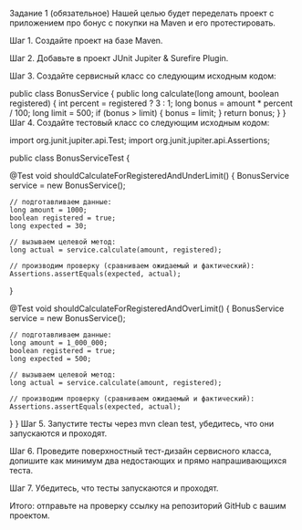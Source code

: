 Задание 1 (обязательное)
Нашей целью будет переделать проект с приложением про бонус с покупки на Maven и его протестировать.

Шаг 1. Создайте проект на базе Maven.

Шаг 2. Добавьте в проект JUnit Jupiter & Surefire Plugin.

Шаг 3. Создайте сервисный класс со следующим исходным кодом:

public class BonusService {
public long calculate(long amount, boolean registered) {
int percent = registered ? 3 : 1;
long bonus = amount * percent / 100;
long limit = 500;
if (bonus > limit) {
bonus = limit;
}
return bonus;
}
}
Шаг 4. Создайте тестовый класс со следующим исходным кодом:

import org.junit.jupiter.api.Test;
import org.junit.jupiter.api.Assertions;

public class BonusServiceTest {

@Test
void shouldCalculateForRegisteredAndUnderLimit() {
BonusService service = new BonusService();

    // подготавливаем данные:
    long amount = 1000;
    boolean registered = true;
    long expected = 30;

    // вызываем целевой метод:
    long actual = service.calculate(amount, registered);

    // производим проверку (сравниваем ожидаемый и фактический):
    Assertions.assertEquals(expected, actual);
}

@Test
void shouldCalculateForRegisteredAndOverLimit() {
BonusService service = new BonusService();

    // подготавливаем данные:
    long amount = 1_000_000;
    boolean registered = true;
    long expected = 500;

    // вызываем целевой метод:
    long actual = service.calculate(amount, registered);

    // производим проверку (сравниваем ожидаемый и фактический):
    Assertions.assertEquals(expected, actual);
}
}
Шаг 5. Запустите тесты через mvn clean test, убедитесь, что они запускаются и проходят.

Шаг 6. Проведите поверхностный тест-дизайн сервисного класса, допишите как минимум два недостающих и прямо напрашивающихся теста.

Шаг 7. Убедитесь, что тесты запускаются и проходят.

Итого: отправьте на проверку ссылку на репозиторий GitHub с вашим проектом.